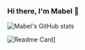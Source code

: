 ### Hi there, I'm Mabel 👋

![Mabel's GitHub stats](https://github-readme-stats.vercel.app/api?username=mabelene&count_private=true&show_icons=true&bg_color=30,e96443,904e95&title_color=fff&text_color=fff)

![Readme Card](https://github-readme-stats.vercel.app/api/pin/?username=LemonFace0309&repo=LemonFace0309/Study-Space)]

<!--
**mabelene/mabelene** is a ✨ _special_ ✨ repository because its `README.md` (this file) appears on your GitHub profile.

Here are some ideas to get you started:

- 🔭 I’m currently working on ...
- 🌱 I’m currently learning ...
- 👯 I’m looking to collaborate on ...
- 🤔 I’m looking for help with ...
- 💬 Ask me about ...
- 📫 How to reach me: ...
- 😄 Pronouns: ...
- ⚡ Fun fact: ...
-->
